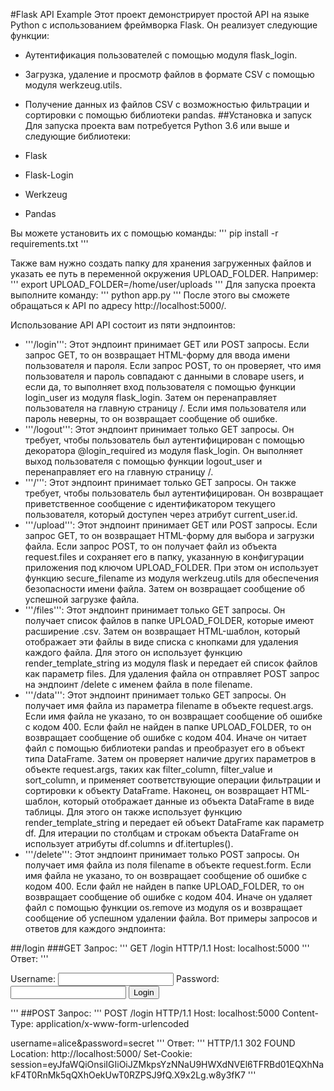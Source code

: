 #Flask API Example
Этот проект демонстрирует простой API на языке Python с использованием фреймворка Flask. Он реализует следующие функции:

- Аутентификация пользователей с помощью модуля flask_login.
- Загрузка, удаление и просмотр файлов в формате CSV с помощью модуля werkzeug.utils.
- Получение данных из файлов CSV с возможностью фильтрации и сортировки с помощью библиотеки pandas.
##Установка и запуск
Для запуска проекта вам потребуется Python 3.6 или выше и следующие библиотеки:

- Flask
- Flask-Login
- Werkzeug
- Pandas

Вы можете установить их с помощью команды:
'''
pip install -r requirements.txt
'''

Также вам нужно создать папку для хранения загруженных файлов и указать ее путь в переменной окружения UPLOAD_FOLDER. Например:
'''
export UPLOAD_FOLDER=/home/user/uploads
'''
Для запуска проекта выполните команду:
'''
python app.py
'''
После этого вы сможете обращаться к API по адресу http://localhost:5000/.

Использование API
API состоит из пяти эндпоинтов:

- '''/login''': Этот эндпоинт принимает GET или POST запросы. Если запрос GET, то он возвращает HTML-форму для ввода имени пользователя и пароля. Если запрос POST, то он проверяет, что имя пользователя и пароль совпадают с данными в словаре users, и если да, то выполняет вход пользователя с помощью функции login_user из модуля flask_login. Затем он перенаправляет пользователя на главную страницу /. Если имя пользователя или пароль неверны, то он возвращает сообщение об ошибке.
- '''/logout''': Этот эндпоинт принимает только GET запросы. Он требует, чтобы пользователь был аутентифицирован с помощью декоратора @login_required из модуля flask_login. Он выполняет выход пользователя с помощью функции logout_user и перенаправляет его на главную страницу /.
- '''/''': Этот эндпоинт принимает только GET запросы. Он также требует, чтобы пользователь был аутентифицирован. Он возвращает приветственное сообщение с идентификатором текущего пользователя, который доступен через атрибут current_user.id.
- '''/upload''': Этот эндпоинт принимает GET или POST запросы. Если запрос GET, то он возвращает HTML-форму для выбора и загрузки файла. Если запрос POST, то он получает файл из объекта request.files и сохраняет его в папку, указанную в конфигурации приложения под ключом UPLOAD_FOLDER. При этом он использует функцию secure_filename из модуля werkzeug.utils для обеспечения безопасности имени файла. Затем он возвращает сообщение об успешной загрузке файла.
- '''/files''': Этот эндпоинт принимает только GET запросы. Он получает список файлов в папке UPLOAD_FOLDER, которые имеют расширение .csv. Затем он возвращает HTML-шаблон, который отображает эти файлы в виде списка с кнопками для удаления каждого файла. Для этого он использует функцию render_template_string из модуля flask и передает ей список файлов как параметр files. Для удаления файла он отправляет POST запрос на эндпоинт /delete с именем файла в поле filename.
- '''/data''': Этот эндпоинт принимает только GET запросы. Он получает имя файла из параметра filename в объекте request.args. Если имя файла не указано, то он возвращает сообщение об ошибке с кодом 400. Если файл не найден в папке UPLOAD_FOLDER, то он возвращает сообщение об ошибке с кодом 404. Иначе он читает файл с помощью библиотеки pandas и преобразует его в объект типа DataFrame. Затем он проверяет наличие других параметров в объекте request.args, таких как filter_column, filter_value и sort_column, и применяет соответствующие операции фильтрации и сортировки к объекту DataFrame. Наконец, он возвращает HTML-шаблон, который отображает данные из объекта DataFrame в виде таблицы. Для этого он также использует функцию render_template_string и передает ей объект DataFrame как параметр df. Для итерации по столбцам и строкам объекта DataFrame он использует атрибуты df.columns и df.itertuples().
- '''/delete''': Этот эндпоинт принимает только POST запросы. Он получает имя файла из поля filename в объекте request.form. Если имя файла не указано, то он возвращает сообщение об ошибке с кодом 400. Если файл не найден в папке UPLOAD_FOLDER, то он возвращает сообщение об ошибке с кодом 404. Иначе он удаляет файл с помощью функции os.remove из модуля os и возвращает сообщение об успешном удалении файла.
Вот примеры запросов и ответов для каждого эндпоинта:

##/login
###GET
Запрос:
'''
GET /login HTTP/1.1
Host: localhost:5000
'''
Ответ:
'''
<form method="post">
    <label for="username">Username:</label>
    <input type="text" id="username" name="username">
    <label for="password">Password:</label>
    <input type="password" id="password" name="password">
    <input type="submit" value="Login">
</form>
'''
##POST
Запрос:
'''
POST /login HTTP/1.1
Host: localhost:5000
Content-Type: application/x-www-form-urlencoded

username=alice&password=secret
'''
Ответ:
'''
HTTP/1.1 302 FOUND
Location: http://localhost:5000/
Set-Cookie: session=eyJfaWQiOnsiIGIiOiJZMkpsYzNNaU9HWXdNVEl6TFRBd01EQXhNakF4T0RnMk5qQXhOekUwT0RZPSJ9fQ.X9x2Lg.w8y3fK7
'''
